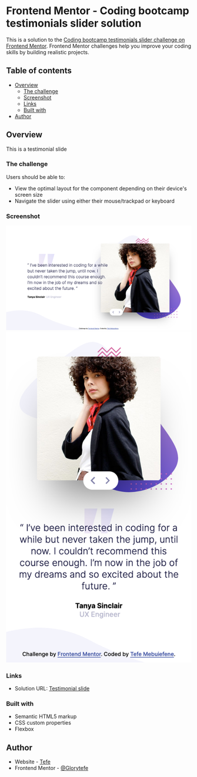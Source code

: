 # Frontend Mentor - Coding bootcamp testimonials slider solution

This is a solution to the [Coding bootcamp testimonials slider challenge on Frontend Mentor](https://www.frontendmentor.io/challenges/coding-bootcamp-testimonials-slider-4FNyLA8JL). Frontend Mentor challenges help you improve your coding skills by building realistic projects. 

## Table of contents

- [Overview](#overview)
  - [The challenge](#the-challenge)
  - [Screenshot](#screenshot)
  - [Links](#links)
  - [Built with](#built-with)
- [Author](#author)

## Overview
This is a testimonial slide
### The challenge

Users should be able to:

- View the optimal layout for the component depending on their device's screen size
- Navigate the slider using either their mouse/trackpad or keyboard

### Screenshot

![desktop view](./design/Screenshot-desktop.png)
![mobile view](./design/Screenshot-mobile.png)

### Links

- Solution URL: [Testimonial slide](https://testimonial-slide-fm.netlify.app/)

### Built with
- Semantic HTML5 markup
- CSS custom properties
- Flexbox

## Author

- Website - [Tefe](https://tefe-website.netlify.app/)
- Frontend Mentor - [@Glorytefe](https://www.frontendmentor.io/profile/Glorytefe)